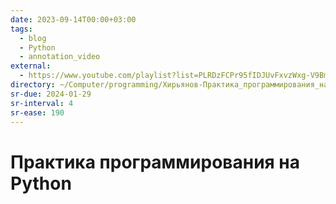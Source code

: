 ```yaml
---
date: 2023-09-14T00:00+03:00
tags:
  - blog
  - Python
  - annotation_video
external:
  - https://www.youtube.com/playlist?list=PLRDzFCPr95fIDJUvFxvzWxg-V9BmZlMMe
directory: ~/Computer/programming/Хирьянов-Практика_программирования_на_Python/
sr-due: 2024-01-29
sr-interval: 4
sr-ease: 190
---
```


# Практика программирования на Python
